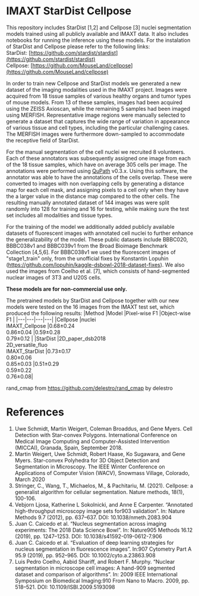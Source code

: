 # IMAXT StarDist Cellpose

This repository includes StarDist [1,2] and Cellpose [3] nuclei segmentation models trained using all publicly available and IMAXT data. It also includes notebooks for running the inference using these models. For the instalation of StarDist and Cellpose please refer to the following links:<br />
StarDist: [https://github.com/stardist/stardist](https://github.com/stardist/stardist)<br />
Cellpose: [https://github.com/MouseLand/cellpose](https://github.com/MouseLand/cellpose)

In order to train new Cellpose and StarDist models we generated a new dataset of the imaging modalities used in the IMAXT project. Images were acquired from 18 tissue samples of various healthy organs and tumor types of mouse models. From 13 of these samples, images had been acquired using the ZEISS Axioscan, while the remaining 5 samples had been imaged using MERFISH. Representative image regions were manually selected to generate a dataset that captures the wide range of variation in appearance of various tissue and cell types, including the particular challenging cases. The MERFISH images were furthermore down-sampled to accommodate the receptive field of StarDist.

For the manual segmentation of the cell nuclei we recruited 8 volunteers. Each of these annotators was subsequently assigned one image from each of the 18 tissue samples, which have on average 305 cells per image. The annotations were performed using [QuPath](https://qupath.github.io/) v0.3.x. Using this software, the annotator was able to have the annotations of the cells overlap. These were converted to images with non overlapping cells by generating a distance map for each cell mask, and assigning pixels to a cell only when they have the a larger value in the distance map compared to the other cells. The resulting manually annotated dataset of 144 images was were split randomly into 128 for training and 16 for testing, while making sure the test set includes all modalities and tissue types.

For the training of the model we additionally added publicly available datasets of fluorescent images with annotated cell nuclei to further enhance the generalizability of the model. These public datasets include BBBC020, BBBC038v1 and BBBC039v1 from the Broad Bioimage Benchmark Collection [4,5,6]. For BBBC038v1 we used the fluorescent images of "stage1_train" only, from the unofficial fixes by Konstantin Lopuhin (https://github.com/lopuhin/kaggle-dsbowl-2018-dataset-fixes). We also used the images from Coelho et al. [7], which consists of hand-segmented nuclear images of 3T3 and U20S cells.

**These models are for non-commercial use only.**

The pretrained models by StarDist and Cellpose together with our new models were tested on the 16 images from the IMAXT test set, which produced the following results:
|Method   |Model   |Pixel-wise F1   |Object-wise F1   |
|---|---|---|---|
|Cellpose |nuclei<br>IMAXT_Cellpose   |0.68±0.24<br>0.86±0.04   |0.59±0.28<br>0.79±0.12   |
|StarDist |2D_paper_dsb2018<br>2D_versatile_fluo<br>IMAXT_StarDist |0.73±0.17<br>0.80±0.06<br>0.85±0.03 |0.51±0.29<br>0.59±0.22<br>0.76±0.08|

rand_cmap from https://github.com/delestro/rand_cmap by delestro

# References


1. Uwe Schmidt, Martin Weigert, Coleman Broaddus, and Gene Myers.
    Cell Detection with Star-convex Polygons.
    International Conference on Medical Image Computing and Computer-Assisted Intervention (MICCAI), Granada, Spain, September 2018.
2. Martin Weigert, Uwe Schmidt, Robert Haase, Ko Sugawara, and Gene Myers.
    Star-convex Polyhedra for 3D Object Detection and Segmentation in Microscopy.
    The IEEE Winter Conference on Applications of Computer Vision (WACV), Snowmass Village, Colorado, March 2020
3. Stringer, C., Wang, T., Michaelos, M., & Pachitariu, M. (2021). Cellpose: a generalist algorithm for cellular segmentation. Nature methods, 18(1), 100-106.
4. Vebjorn Ljosa, Katherine L Sokolnicki, and Anne E Carpenter. “Annotated high-throughput microscopy image sets for903
validation”. In: Nature Methods 9.7 (2012), pp. 637–637. DOI: 10.1038/nmeth.2083.904
5. Juan C. Caicedo et al. “Nucleus segmentation across imaging experiments: The 2018 Data Science Bowl”. In: Nature905
Methods 16.12 (2019), pp. 1247–1253. DOI: 10.1038/s41592-019-0612-7.906
6. Juan C. Caicedo et al. “Evaluation of deep learning strategies for nucleus segmentation in fluorescence images”. In:907
Cytometry Part A 95.9 (2019), pp. 952–965. DOI: 10.1002/cyto.a.23863.908
7. Luis Pedro Coelho, Aabid Shariff, and Robert F. Murphy. “Nuclear segmentation in microscope cell images: A hand-909
segmented dataset and comparison of algorithms”. In: 2009 IEEE International Symposium on Biomedical Imaging:910
From Nano to Macro. 2009, pp. 518–521. DOI: 10.1109/ISBI.2009.5193098
